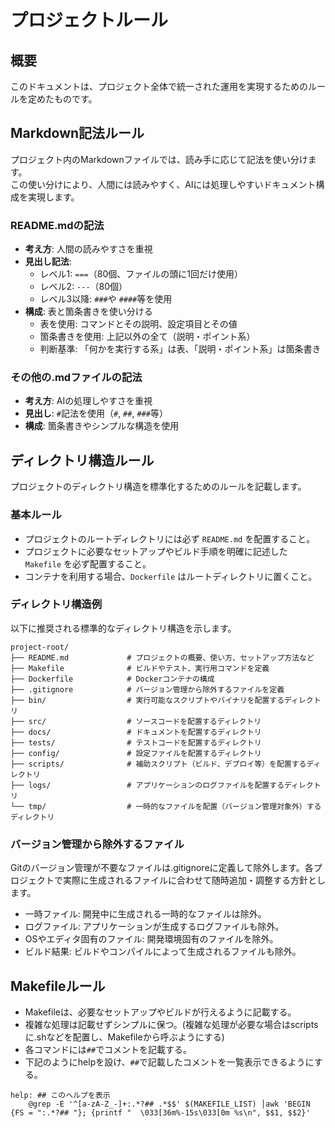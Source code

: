 # プロジェクトルール

## 概要

このドキュメントは、プロジェクト全体で統一された運用を実現するためのルールを定めたものです。

## Markdown記法ルール

プロジェクト内のMarkdownファイルでは、読み手に応じて記法を使い分けます。  
この使い分けにより、人間には読みやすく、AIには処理しやすいドキュメント構成を実現します。

### README.mdの記法
- **考え方**: 人間の読みやすさを重視
- **見出し記法**: 
  - レベル1: `===`（80個、ファイルの頭に1回だけ使用）
  - レベル2: `---`（80個）
  - レベル3以降: `###`や `####`等を使用
- **構成**: 表と箇条書きを使い分ける
  - 表を使用: コマンドとその説明、設定項目とその値
  - 箇条書きを使用: 上記以外の全て（説明・ポイント系）
  - 判断基準: 「何かを実行する系」は表、「説明・ポイント系」は箇条書き

### その他の.mdファイルの記法
- **考え方**: AIの処理しやすさを重視
- **見出し**: `#`記法を使用（`#`, `##`, `###`等）
- **構成**: 箇条書きやシンプルな構造を使用


## ディレクトリ構造ルール

プロジェクトのディレクトリ構造を標準化するためのルールを記載します。

### 基本ルール

* プロジェクトのルートディレクトリには必ず `README.md` を配置すること。
* プロジェクトに必要なセットアップやビルド手順を明確に記述した `Makefile` を必ず配置すること。
* コンテナを利用する場合、`Dockerfile` はルートディレクトリに置くこと。

### ディレクトリ構造例

以下に推奨される標準的なディレクトリ構造を示します。

```
project-root/
├── README.md             # プロジェクトの概要、使い方、セットアップ方法など
├── Makefile              # ビルドやテスト、実行用コマンドを定義
├── Dockerfile            # Dockerコンテナの構成
├── .gitignore            # バージョン管理から除外するファイルを定義
├── bin/                  # 実行可能なスクリプトやバイナリを配置するディレクトリ
├── src/                  # ソースコードを配置するディレクトリ
├── docs/                 # ドキュメントを配置するディレクトリ
├── tests/                # テストコードを配置するディレクトリ
├── config/               # 設定ファイルを配置するディレクトリ
├── scripts/              # 補助スクリプト（ビルド、デプロイ等）を配置するディレクトリ
├── logs/                 # アプリケーションのログファイルを配置するディレクトリ
└── tmp/                  # 一時的なファイルを配置（バージョン管理対象外）するディレクトリ
```

### バージョン管理から除外するファイル

Gitのバージョン管理が不要なファイルは.gitignoreに定義して除外します。各プロジェクトで実際に生成されるファイルに合わせて随時追加・調整する方針とします。

- 一時ファイル: 開発中に生成される一時的なファイルは除外。
- ログファイル: アプリケーションが生成するログファイルも除外。
- OSやエディタ固有のファイル: 開発環境固有のファイルを除外。
- ビルド結果: ビルドやコンパイルによって生成されるファイルも除外。


## Makefileルール

- Makefileは、必要なセットアップやビルドが行えるように記載する。
- 複雑な処理は記載せずシンプルに保つ。(複雑な処理が必要な場合はscriptsに.shなどを配置し、Makefileから呼ぶようにする)
- 各コマンドには`##`でコメントを記載する。
- 下記のようにhelpを設け、`##`で記載したコメントを一覧表示できるようにする。

```
help: ## このヘルプを表示
	@grep -E '^[a-zA-Z_-]+:.*?## .*$$' $(MAKEFILE_LIST) │awk 'BEGIN {FS = ":.*?## "}; {printf "  \033[36m%-15s\033[0m %s\n", $$1, $$2}'
```

